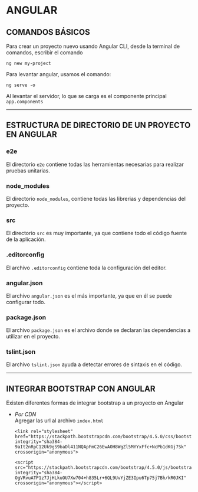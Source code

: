 # ANGULAR

## COMANDOS BÁSICOS

Para crear un proyecto nuevo usando Angular CLI, desde la terminal de comandos, escribir el comando

    ng new my-project

Para levantar angular, usamos el comando:

    ng serve -o

Al levantar el servidor, lo que se carga es el componente principal `app.components`

---

## ESTRUCTURA DE DIRECTORIO DE UN PROYECTO EN ANGULAR

### **e2e**

El directorio `e2e` contiene todas las herramientas necesarias para realizar pruebas unitarias.

### **node_modules**

El directorio `node_modules`, contiene todas las librerias y dependencias del proyecto.

### **src**

El directorio `src` es muy importante, ya que contiene todo el código fuente de la aplicación.

### **.editorconfig**

El archivo `.editorconfig` contiene toda la configuración del editor.

### **angular.json**

El archivo `angular.json` es el más importante, ya que en él se puede configurar todo.

### **package.json**

El archivo `package.json` es el archivo donde se declaran las dependencias a utilizar en el proyecto.

### **tslint.json**

El archivo `tslint.json` ayuda a detectar errores de sintaxis en el código.

---

## INTEGRAR BOOTSTRAP CON ANGULAR

Existen diferentes formas de integrar bootstrap a un proyecto en Angular

* *Por CDN* \
    Agregar las url al archivo `index.html`

    ~~~
    <link rel="stylesheet" href="https://stackpath.bootstrapcdn.com/bootstrap/4.5.0/css/bootstrap.min.css" integrity="sha384-9aIt2nRpC12Uk9gS9baDl411NQApFmC26EwAOH8WgZl5MYYxFfc+NcPb1dKGj7Sk" crossorigin="anonymous">
    
    <script src="https://stackpath.bootstrapcdn.com/bootstrap/4.5.0/js/bootstrap.min.js" integrity="sha384-OgVRvuATP1z7JjHLkuOU7Xw704+h835Lr+6QL9UvYjZE3Ipu6Tp75j7Bh/kR0JKI" crossorigin="anonymous"></script>
    ~~~